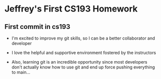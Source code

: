# **Jeffrey's First CS193 Homework**

## First commit in cs193

- I'm excited to improve my git skills, so I can be a better collaborator and developer 

- I love the helpful and supportive environment fostered by the instructors

- Also, learning git is an incredible opportunity since most developers don't actually know how to use git and end up force pushing everything to main...

